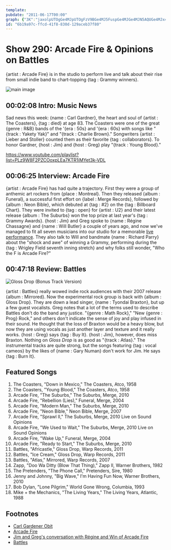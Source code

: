 ```yaml
---
template: 
pubdate: "2011-06-17T00:00"
graph: {"3K":"jaxolpUTOgGe4MJpUTOgFzV9BGe4MJ5FuspGe4MJGe4MJN5AQUGe4MJx44J3FzV9BaoXGT5FuspaoXGT","AP":"QFvMbtLUuoRuaOCtLUuonbH2LtLUuoRUWkntLUuoM09fvtLUuoLpPWbtLUuoO2iegtLUuoXtcZJtLUuoZ7UsQtLUuoO2iegRUWknM09fvRUWknLpPWbRUWkn","26U":"0PGBJ8hEl98hEl9UrrZO8hEl9BG59b8hEl9llX368hEl9iiLwT0PGBJOfRGwBG59bBHUh197qipBG59bBG59bgMit697qipBHm1GX6cfdgMit6BHUh1NdVwR"}
id: "6b19a97c-ffcd-41f8-830d-129aceb37f80"
---
```






# Show 290: Arcade Fire & Opinions on Battles

{artist : Arcade Fire} is in the studio to perform live and talk about their rise from small indie band to chart-topping {tag : Grammy winners}.

![main image](https://static.soundopinions.org/images/2011/arcadefire.jpg)



## 00:02:08 Intro: Music News

Sad news this week: {name : Carl Gardner}, the heart and soul of {artist : The Coasters}, {tag : died} at age 83. The Coasters were one of the great {genre : R&B} bands of the '{era : 50s} and '{era : 60s} with songs like "{track : Yakety Yak}" and "{track : Charlie Brown}." Songwriters {artist : Lieber and Stoller} counted them as their favorite {tag : collaborators}. To honor Gardner, {host : Jim} and {host : Greg} play "{track : Young Blood}."

https://www.youtube.com/playlist?list=PLz9W8F2PZCOoxpLEa7KTR1iMYet3k-VDL



## 00:06:25 Interview: Arcade Fire

{artist : Arcade Fire} has had quite a trajectory. First they were a group of anthemic art rockers from {place : Montreal}. Then they released {album : Funeral}, a successful first effort on {label : Merge Records}, followed by {album : Neon Bible}, which debuted at {tag : #2} on the {tag : Billboard Chart}. They were invited to {tag : open} for {artist : U2} and their latest release {album : The Suburbs} won the top prize at last year's {tag : Grammy Awards}. {host : Jim} and Greg spoke to {name : Régine Chassagne} and {name : Will Butler} a couple of years ago, and now we've managed to fit all seven musicians into our studio for a memorable [live performance](http://www.wbez.org/content/arcade-fire-premiere-new-arrangements-sprawl-ii-and-we-used-wait-sound-opinions). They also talk to Will and bandmate {name : Richard Parry} about the "shock and awe" of winning a Grammy, performing during the {tag : Wrigley Field seventh inning stretch} and why folks still wonder, "Who the F is Arcade Fire?"



## 00:47:18 Review: Battles

![Gloss Drop (Bonus Track Version)](https://static.soundopinions.org/assets/290/26U0.jpg)

{artist : Battles} really wowed indie rock audiences with their 2007 release {album : Mirrored}. Now the experimental rock group is back with {album : Gloss Drop}. They are down a lead singer, {name : Tyondai Braxton}, but up a few guest vocalists. Greg notes that a lot of the terms used to describe Battles don't do the band any justice. "{genre : Math Rock}," "New {genre : Prog} Rock," and others don't indicate the sense of joy and play infused in their sound. He thought that the loss of Braxton would be a heavy blow, but now they are using vocals as just another layer and texture and it really works. {host : Greg} says {tag : Buy It}. {host : Jim}, however, does miss Braxton. Nothing on *Gloss Drop* is as good as "{track : Atlas}." The instrumental tracks are quite strong, but the songs featuring {tag : vocal cameos} by the likes of {name : Gary Numan} don't work for Jim. He says {tag : Burn It}.



## Featured Songs

1. The Coasters, "Down in Mexico," The Coasters, Atco, 1958
2. The Coasters, "Young Blood," The Coasters, Atco, 1958
3. Arcade Fire, "The Suburbs," The Suburbs, Merge, 2010
4. Arcade Fire, "Rebellion (Lies)," Funeral, Merge, 2004
5. Arcade Fire, "Modern Man," The Suburbs, Merge, 2010
6. Arcade Fire, "Neon Bible," Neon Bible, Merge, 2007
7. Arcade Fire, "Sprawl II," The Suburbs, Merge, 2010 Live on Sound Opinions
8. Arcade Fire, "We Used to Wait," The Suburbs, Merge, 2010 Live on Sound Opinions
9. Arcade Fire, "Wake Up," Funeral, Merge, 2004
10. Arcade Fire, "Ready to Start," The Suburbs, Merge, 2010
11. Battles, "Africastle," Gloss Drop, Warp Records, 2011
12. Battles, "Ice Cream," Gloss Drop, Warp Records, 2011
13. Battles, "Atlas," Mirrored, Warp Records, 2007
14. Zapp, "Doo Wa Ditty (Blow That Thing)," Zapp II, Warner Brothers, 1982
15. The Pretenders, "The Phone Call," Pretenders, Sire, 1980
16. Jenny and Johnny, "Big Wave," I'm Having Fun Now, Warner Brothers, 2010
17. Bob Dylan, "Lone Pilgrim," World Gone Wrong, Columbia, 1993
18. Mike + the Mechanics, "The Living Years," The Living Years, Atlantic, 1988



## Footnotes

- [Carl Gardener Obit](http://www.nytimes.com/2011/06/14/arts/music/carl-gardner-lead-singer-of-coasters-dies-at-83.html)
- [Arcade Fire](http://arcadefire.com/site/)
- [Jim and Greg's conversation with Régine and Win of Arcade Fire](/show/85)
- [Battles](http://bttls.com/)